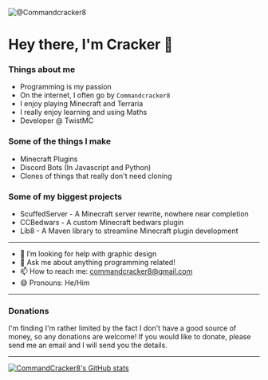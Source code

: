![@Commandcracker8](https://avatars.githubusercontent.com/u/68102222?s=64&v=4)

# Hey there, I'm Cracker 👋

### Things about me
- Programming is my passion
- On the internet, I often go by `Commandcracker8`
- I enjoy playing Minecraft and Terraria
- I really enjoy learning and using Maths
- Developer @ TwistMC

### Some of the things I make
- Minecraft Plugins
- Discord Bots (In Javascript and Python)
- Clones of things that really don't need cloning

### Some of my biggest projects
- ScuffedServer - A Minecraft server rewrite, nowhere near completion
- CCBedwars - A custom Minecraft bedwars plugin
- Lib8 - A Maven library to streamline Minecraft plugin development

---

- 🤔 I’m looking for help with graphic design
- 💬 Ask me about anything programming related!
- 📫 How to reach me: [commandcracker8@gmail.com](mailto:commandcracker8@gmail.com)
- 😄 Pronouns: He/Him
<!-- - ⚡ Fun fact: ... -->

---

### Donations
I'm finding I'm rather limited by the fact I don't have a good source of money, so any donations are welcome!
If you would like to donate, please send me an email and I will send you the details.

---

[![CommandCracker8's GitHub stats](https://github-readme-stats.vercel.app/api?username=CommandCracker8&count_private=true&show_icons=true)](https://github.com/anuraghazra/github-readme-stats)


<!--
**CommandCracker8/CommandCracker8** is a ✨ _special_ ✨ repository because its `README.md` (this file) appears on your GitHub profile.

Here are some ideas to get you started:

- 🔭 I’m currently working on ...
- 🌱 I’m currently learning ...
- 👯 I’m looking to collaborate on ...
- 🤔 I’m looking for help with ...
- 💬 Ask me about ...
- 📫 How to reach me: ...
- 😄 Pronouns: ...
- ⚡ Fun fact: ...
-->
